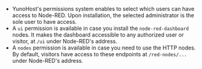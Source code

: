 * YunoHost's permissions system enables to select which users can have access to Node-RED. Upon installation, the selected administrator is the sole user to have access.
* A `ui` permission is available in case you install the `node-red-dashboard` nodes. It makes the dashboard accessible to any authorized user or visitor, at `/ui` under Node-RED's address.
* A `nodes` permission is available in case you need to use the HTTP nodes. By default, visitors have access to these endpoints at `/red-nodes/...` under Node-RED's address.
